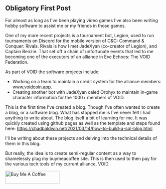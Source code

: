 ## Obligatory First Post

For almost as long as I've been playing video games I've also been writing hobby software to assist me or my friends in those games.

One of my more recent projects is a tournament bot, Legion, used to run tournaments on Discord for the mobile version of C&C: Command & Conquer: Rivals.
Rivals is how I met JadeXyan (co-creator of Legion),  and Captain Benzie. That set off a chain of unfortunate events that led to me becoming one of the executors of an alliance in Eve Echoes: The VOID Federation. 

As part of VOID the software projects include:
* Working on a team to maintain a credit system for the alliance members: www.voidcoin.app.
* Creating another bot with JadeXyan caled Orphyx to maintain in-game character information for the 1000+ members of VOID.

This is the first time I've created a blog. Though I've often wanted to create a blog, or a software blog. What has stopped me is I've never felt I had anything to write about. The blog itself a bit of learning for me. It was quickly created using github pages as well as the template and steps found here: 
https://chadbaldwin.net/2021/03/14/how-to-build-a-sql-blog.html

I'll be writing about these projects and delving into the technical details of them in this blog.

But really, the idea is to create semi-regular content as a way to shamelessly plug my buymeacoffee site. This is then used to then pay for the various tech tools of my current alliance, VOID.

<a href="https://www.buymeacoffee.com/sarpedontdw" target="_blank"><img src="https://cdn.buymeacoffee.com/buttons/default-orange.png" alt="Buy Me A Coffee" height="41" width="174"></a>
